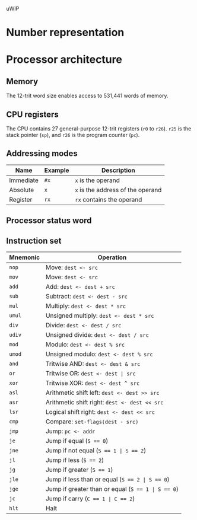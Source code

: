 uWIP
# Number representation

# Processor architecture

## Memory
The 12-trit word size enables access to 531,441 words of memory. 

## CPU registers
The CPU contains 27 general-purpose 12-trit registers (`r0` to `r26`). `r25` is the stack pointer (`sp`), and `r26` is the program counter (`pc`).

## Addressing modes

| Name               | Example       | Description                                  |
| ------------------ | ------------- | -------------------------------------------- |
| Immediate          | `#x`          | `x` is the operand                           |
| Absolute           | `x`           | `x` is the address of the operand            | 
| Register           | `rx`          | `rx` contains the operand                    | 


## Processor status word

## Instruction set
| Mnemonic | Operation                                                  |
| -------- | ---------------------------------------------------------- |
| `nop`    | Move: `dest <- src`                                        |
| `mov`    | Move: `dest <- src`                                        |
| `add`    | Add: `dest <- dest + src`                                  |
| `sub`    | Subtract: `dest <- dest - src`                             |
| `mul`    | Multiply: `dest <- dest * src`                             |
| `umul`   | Unsigned multiply: `dest <- dest * src`                    |
| `div`    | Divide: `dest <- dest / src`                               |
| `udiv`   | Unsigned divide: `dest <- dest / src`                      |
| `mod`    | Modulo: `dest <- dest % src`                               |
| `umod`   | Unsigned modulo: `dest <- dest % src`                      |
| `and`    | Tritwise AND: `dest <- dest & src`                         |
| `or`     | Tritwise OR: `dest <- dest \| src`                         |
| `xor`    | Tritwise XOR: `dest <- dest ^ src`                         |
| `asl`    | Arithmetic shift left: `dest <- dest >> src`               |
| `asr`    | Arithmetic shift right: `dest <- dest << src`              |
| `lsr`    | Logical shift right: `dest <- dest << src`                 |
| `cmp`    | Compare: `set-flags(dest - src)`                           |
| `jmp`    | Jump: `pc <- addr`                                         |
| `je`     | Jump if equal (`S == 0`)                                   |
| `jne`    | Jump if not equal (`S == 1 \| S == 2`)                     |
| `jl`     | Jump if less (`S == 2`)                                    |
| `jg`     | Jump if greater (`S == 1`)                                 |
| `jle`    | Jump if less than or equal (`S == 2 \| S == 0`)            |
| `jge`    | Jump if greater than or equal (`S == 1 \| S == 0`)         |
| `jc`     | Jump if carry (`C == 1 \| C == 2`)                         |
| `hlt`    | Halt                                                       |